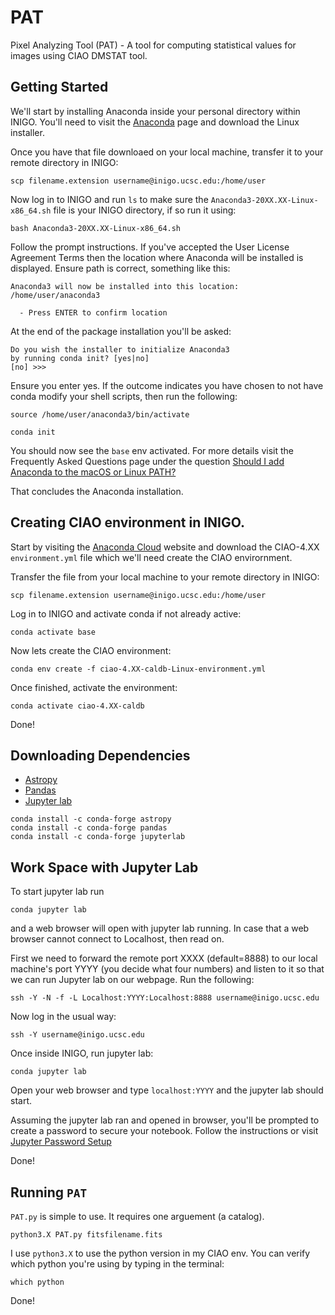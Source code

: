 # PAT
Pixel Analyzing Tool (PAT) - A tool for computing statistical values for images using CIAO DMSTAT tool.

## Getting Started 
We'll start by installing Anaconda inside your personal directory within INIGO. You'll need to visit the [Anaconda](https://www.anaconda.com/products/individual#linux) page and download the Linux installer. 

Once you have that file downloaed on your local machine, transfer it to your remote directory in INIGO:

```
scp filename.extension username@inigo.ucsc.edu:/home/user
```

Now log in to INIGO and run `ls` to make sure the `Anaconda3-20XX.XX-Linux-x86_64.sh` file is your INIGO directory, if so run it using:

```
bash Anaconda3-20XX.XX-Linux-x86_64.sh
```

Follow the prompt instructions. If you've accepted the User License Agreement Terms then the location where Anaconda will be installed is displayed. Ensure path is correct, something like this:

```
Anaconda3 will now be installed into this location:
/home/user/anaconda3

  - Press ENTER to confirm location
```
At the end of the package installation you'll be asked:

```
Do you wish the installer to initialize Anaconda3
by running conda init? [yes|no]
[no] >>>
```
Ensure you enter yes. If the outcome indicates you have chosen to not have conda modify your shell scripts, then run the following:

```
source /home/user/anaconda3/bin/activate
```

```
conda init
``` 

You should now see the `base` env activated. For more details visit the Frequently Asked Questions page under the question [Should I add Anaconda to the macOS or Linux PATH?](https://docs.anaconda.com/anaconda/user-guide/faq/#:~:text=During%20installation%2C%20you%20will%20be,your%20shell%20scripts%20at%20all.)

That concludes the Anaconda installation. 

## Creating CIAO environment in INIGO.

Start by visiting the [Anaconda Cloud](https://anaconda.org/CXC/ciao-4.12-caldb-Linux/files) website and download the CIAO-4.XX `environment.yml` file which we'll need create the CIAO envirornment. 

Transfer the file from your local machine to your remote directory in INIGO:

```
scp filename.extension username@inigo.ucsc.edu:/home/user
```

Log in to INIGO and activate conda if not already active:

```
conda activate base
```

Now lets create the CIAO environment:

```
conda env create -f ciao-4.XX-caldb-Linux-environment.yml
```

Once finished, activate the environment:

```
conda activate ciao-4.XX-caldb
``` 

Done!

## Downloading Dependencies

   * [Astropy](https://anaconda.org/conda-forge/astropy)
   * [Pandas](https://anaconda.org/conda-forge/pandas)
   * [Jupyter lab](https://jupyterlab.readthedocs.io/en/stable/getting_started/installation.html) 

```
conda install -c conda-forge astropy
conda install -c conda-forge pandas
conda install -c conda-forge jupyterlab
```
## Work Space with Jupyter Lab

To start jupyter lab run 
```
conda jupyter lab
``` 

and a web browser will open with jupyter lab running. In case that a web browser cannot connect to Localhost, then read on.

First we need to forward the remote port XXXX (default=8888) to our local machine's port YYYY (you decide what four numbers) and listen to it so that we can run Jupyter lab on our webpage. Run the following:

```
ssh -Y -N -f -L Localhost:YYYY:Localhost:8888 username@inigo.ucsc.edu
```

Now log in the usual way:

```
ssh -Y username@inigo.ucsc.edu
```
Once inside INIGO, run jupyter lab:

```
conda jupyter lab
```

Open your web browser and type `localhost:YYYY` and the jupyter lab should start. 

Assuming the jupyter lab ran and opened in browser, you'll be prompted to create a password to secure your notebook. Follow the instructions or visit [Jupyter Password Setup](https://jupyter-notebook.readthedocs.io/en/stable/public_server.html)

Done!

## Running `PAT`

`PAT.py` is simple to use. It requires one arguement (a catalog). 

```
python3.X PAT.py fitsfilename.fits
```

I use `python3.X` to use the python version in my CIAO env. You can verify which python you're using by typing in the terminal:

```
which python
```

Done!
